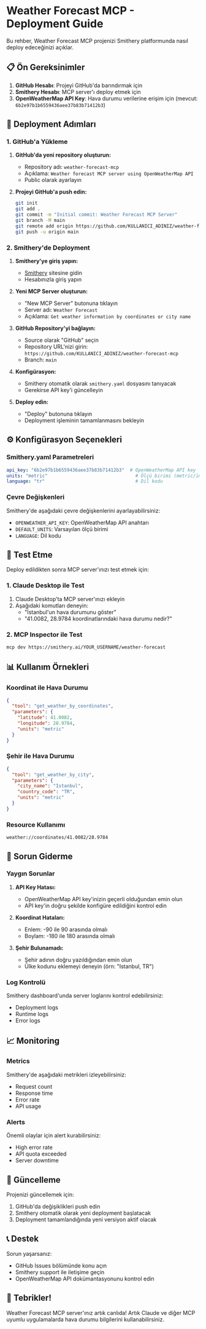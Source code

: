 # Weather Forecast MCP - Deployment Guide

Bu rehber, Weather Forecast MCP projenizi Smithery platformunda nasıl deploy edeceğinizi açıklar.

## 📋 Ön Gereksinimler

1. **GitHub Hesabı**: Projeyi GitHub'da barındırmak için
2. **Smithery Hesabı**: MCP server'ı deploy etmek için
3. **OpenWeatherMap API Key**: Hava durumu verilerine erişim için (mevcut: `6b2e97b1b6559436aee37b83b71412b3`)

## 🚀 Deployment Adımları

### 1. GitHub'a Yükleme

1. **GitHub'da yeni repository oluşturun:**
   - Repository adı: `weather-forecast-mcp`
   - Açıklama: `Weather forecast MCP server using OpenWeatherMap API`
   - Public olarak ayarlayın

2. **Projeyi GitHub'a push edin:**
   ```bash
   git init
   git add .
   git commit -m "Initial commit: Weather Forecast MCP Server"
   git branch -M main
   git remote add origin https://github.com/KULLANICI_ADINIZ/weather-forecast-mcp.git
   git push -u origin main
   ```

### 2. Smithery'de Deployment

1. **Smithery'ye giriş yapın:**
   - [Smithery](https://smithery.ai) sitesine gidin
   - Hesabınızla giriş yapın

2. **Yeni MCP Server oluşturun:**
   - "New MCP Server" butonuna tıklayın
   - Server adı: `Weather Forecast`
   - Açıklama: `Get weather information by coordinates or city name`

3. **GitHub Repository'yi bağlayın:**
   - Source olarak "GitHub" seçin
   - Repository URL'nizi girin: `https://github.com/KULLANICI_ADINIZ/weather-forecast-mcp`
   - Branch: `main`

4. **Konfigürasyon:**
   - Smithery otomatik olarak `smithery.yaml` dosyasını tanıyacak
   - Gerekirse API key'i güncelleyin

5. **Deploy edin:**
   - "Deploy" butonuna tıklayın
   - Deployment işleminin tamamlanmasını bekleyin

## ⚙️ Konfigürasyon Seçenekleri

### Smithery.yaml Parametreleri

```yaml
api_key: "6b2e97b1b6559436aee37b83b71412b3"  # OpenWeatherMap API key
units: "metric"                                # Ölçü birimi (metric/imperial/standard)
language: "tr"                                 # Dil kodu
```

### Çevre Değişkenleri

Smithery'de aşağıdaki çevre değişkenlerini ayarlayabilirsiniz:

- `OPENWEATHER_API_KEY`: OpenWeatherMap API anahtarı
- `DEFAULT_UNITS`: Varsayılan ölçü birimi
- `LANGUAGE`: Dil kodu

## 🧪 Test Etme

Deploy edildikten sonra MCP server'ınızı test etmek için:

### 1. Claude Desktop ile Test

1. Claude Desktop'ta MCP server'ınızı ekleyin
2. Aşağıdaki komutları deneyin:
   - "İstanbul'un hava durumunu göster"
   - "41.0082, 28.9784 koordinatlarındaki hava durumu nedir?"

### 2. MCP Inspector ile Test

```bash
mcp dev https://smithery.ai/YOUR_USERNAME/weather-forecast
```

## 📊 Kullanım Örnekleri

### Koordinat ile Hava Durumu

```json
{
  "tool": "get_weather_by_coordinates",
  "parameters": {
    "latitude": 41.0082,
    "longitude": 28.9784,
    "units": "metric"
  }
}
```

### Şehir ile Hava Durumu

```json
{
  "tool": "get_weather_by_city",
  "parameters": {
    "city_name": "Istanbul",
    "country_code": "TR",
    "units": "metric"
  }
}
```

### Resource Kullanımı

```
weather://coordinates/41.0082/28.9784
```

## 🔧 Sorun Giderme

### Yaygın Sorunlar

1. **API Key Hatası:**
   - OpenWeatherMap API key'inizin geçerli olduğundan emin olun
   - API key'in doğru şekilde konfigüre edildiğini kontrol edin

2. **Koordinat Hataları:**
   - Enlem: -90 ile 90 arasında olmalı
   - Boylam: -180 ile 180 arasında olmalı

3. **Şehir Bulunamadı:**
   - Şehir adının doğru yazıldığından emin olun
   - Ülke kodunu eklemeyi deneyin (örn: "Istanbul, TR")

### Log Kontrolü

Smithery dashboard'unda server loglarını kontrol edebilirsiniz:
- Deployment logs
- Runtime logs
- Error logs

## 📈 Monitoring

### Metrics

Smithery'de aşağıdaki metrikleri izleyebilirsiniz:
- Request count
- Response time
- Error rate
- API usage

### Alerts

Önemli olaylar için alert kurabilirsiniz:
- High error rate
- API quota exceeded
- Server downtime

## 🔄 Güncelleme

Projenizi güncellemek için:

1. GitHub'da değişiklikleri push edin
2. Smithery otomatik olarak yeni deployment başlatacak
3. Deployment tamamlandığında yeni versiyon aktif olacak

## 📞 Destek

Sorun yaşarsanız:
- GitHub Issues bölümünde konu açın
- Smithery support ile iletişime geçin
- OpenWeatherMap API dokümantasyonunu kontrol edin

## 🎉 Tebrikler!

Weather Forecast MCP server'ınız artık canlıda! Artık Claude ve diğer MCP uyumlu uygulamalarda hava durumu bilgilerini kullanabilirsiniz.
